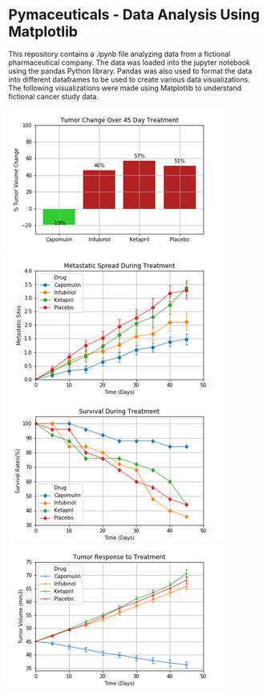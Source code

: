 # Pymaceuticals - Data Analysis Using Matplotlib

This repository contains a .ipynb file analyzing data from a fictional pharmaceutical company.  The data was loaded into the jupyter notebook using the pandas Python library.  Pandas was also used to format the data into different dataframes to be used to create various data visualizations.  The following visualizations were made using Matplotlib to understand fictional cancer study data.

![Tumor Response to Treatment](plots/Summary_Percent_Tumor_Change.png)
![Metastatic Spread During Treatment](plots/Metastatic%20Spread%20During%20Treatment.png)
![Survival During Treatment](plots/Survival_Rates.png)
![Tumor Change Over 45 Day Treatment](plots/Tumor_Response_Treatment.png)

